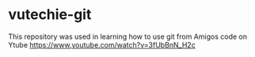 # vutechie-git

This repository was used in learning how to use git from Amigos code on Ytube https://www.youtube.com/watch?v=3fUbBnN_H2c
